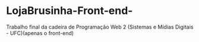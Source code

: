 # LojaBrusinha-Front-end-
Trabalho final da cadeira de Programação Web 2 (Sistemas e Mídias Digitais - UFC)(apenas o front-end)
